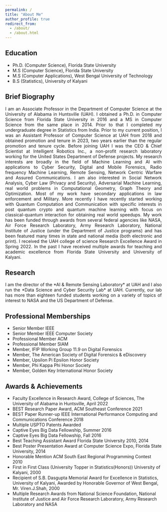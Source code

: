 ```yaml
---
permalink: /
title: "About Me"
author_profile: true
redirect_from: 
  - /about/
  - /about.html
---
```


## Education
* Ph.D. (Computer Science), Florida State University
* M.S (Computer Science), Florida State University
* M.S (Computer Applications), West Bengal University of Technology
* B.S (Statistics), University of Kalyani

## Brief Biography
<div style="text-align: justify;">
I am an Associate Professor in the Department of Computer Science at the University of Alabama in Huntsville (UAH). I 
obtained a Ph.D. in Computer Science from Florida State University in 2016 and a MS in Computer Science from the same 
place in 2014. Prior to that I completed my undergraduate degree in Statistics from India. Prior to my current position, 
I was an Assistant Professor of Computer Science at UAH from 2018 and obtained promotion and tenure in 2023, two years 
earlier than the regular promotion and tenure cycle. Before joining UAH I was the CEO & Chief Scientist at Intelligent 
Robotics Inc., a non-profit research laboratory working for the United States Department of Defense projects. My 
research interests are broadly in the field of Machine Learning and AI with applications to Cyber Security, Digital and 
Mobile Forensics, Radio frequency Machine Learning, Remote Sensing, Network Centric Warfare and Assured Communications. 
I am also interested in Social Network Analysis, Cyber Law (Privacy and Security), Adversarial Machine Learning, real 
world problems in Computational Geometry, Graph Theory and Optimization. Most of my work have secondary applications in 
law enforcement and Military. More recently I have recently started working with Quantum Computation and Communication 
with specific interests in post quantum crypto and quantum machine learning with focus on classical-quantum interaction 
for obtaining real world speedups. My work has been funded through awards from several federal agencies like NASA, Air 
Force Research Laboratory, Army Research Laboratory, National Institute of Justice (under the Department of Justice 
programs) and has been featured many times in state and national media (both electronic and print). I received the UAH 
college of science Research Excellence Award in Spring 2022. In the past I have received multiple awards for teaching 
and academic excellence from Florida State University and University of Kalyani.
</div>

## Research
<div style="text-align: justify;">
I am the director of the *AI & Remote Sensing Laboratory* at UAH and I also run the *Data Science and Cyber Security 
Lab* at UAH. Currently, our lab has more than eighteen funded students working on a variety of topics of interest to 
NASA and the US Department of Defense.
</div>

## Professional Memberships

* Senior Member IEEE
* Senior Member IEEE Computer Society
* Professional Member ACM
* Professional Member SIAM
* Member, IFIP Working Group 11.9 on Digital Forensics
* Member, The American Society of Digital Forensics & eDiscovery
* Member, Upsilon Pi Epsilon Honor Society
* Member, Phi Kappa Phi Honor Society
* Member, Golden Key International Honor Society

## Awards & Achievements

* Faculty Excellence in Research Award, College of Sciences, The University of Alabama in Huntsville, April 2022
* BEST Research Paper Award, ACM Southeast Conference 2021
* BEST Paper Runner-up IEEE International Performance Computing and Communications Conference 2018
* Multiple USPTO Patents Awarded 
* Captive Eyes Big Data Fellowship, Summer 2016
* Captive Eyes Big Data Fellowship, Fall 2016
* Best Teaching Assistant Award Florida State University 2010, 2014
* Best Poster Presentation Award at Computer Science Expo, Florida State University, 2014
* Honorable Mention ACM South East Regional Programming Contest 2010
* First in First Class (University Topper in Statistics(Honors)) University of Kalyani, 2000
* Recipient of S.B. Dasgupta Memorial Award for Excellence in Statistics, University of Kalyani, Awarded by Honorable Governor of West Bengal,  Mr. Viren.J.Shah, 2000
* Multiple Research Awards from National Science Foundation, National Institute of Justice and Air Force Research Laboratory, Army Research Laboratory and NASA
